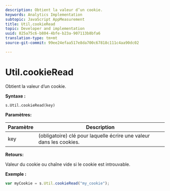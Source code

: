 ```yaml
---
description: Obtient la valeur d’un cookie.
keywords: Analytics Implementation
subtopic: JavaScript AppMeasurement
title: Util.cookieRead
topic: Developer and implementation
uuid: 825a75c6-b804-4bfe-b23a-907113b8bfa6
translation-type: tm+mt
source-git-commit: 99ee24efaa517e8da700c67818c111c4aa90dc02

---
```



# Util.cookieRead

Obtient la valeur d’un cookie.

**Syntaxe :**

```
s.Util.cookieRead(key)
```

**Paramètres:**

| Paramètre | Description |
|---|---|
| key | (obligatoire) clé pour laquelle écrire une valeur dans les cookies. |

**Retours:**

Valeur du cookie ou chaîne vide si le cookie est introuvable.

**Exemple :**

```js
var myCookie = s.Util.cookieRead("my_cookie");
```

